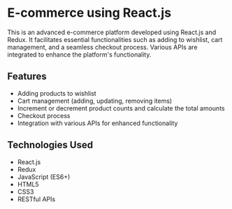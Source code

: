 #  E-commerce using React.js

This is an advanced e-commerce platform developed using React.js and Redux. It facilitates essential functionalities such as adding to wishlist, cart management, and a seamless checkout process. Various APIs are integrated to enhance the platform's functionality.

## Features

- Adding products to wishlist
- Cart management (adding, updating, removing items)
- Increment or decrement product counts and calculate the total amounts
- Checkout process
- Integration with various APIs for enhanced functionality

## Technologies Used

- React.js
- Redux
- JavaScript (ES6+)
- HTML5
- CSS3
- RESTful APIs
